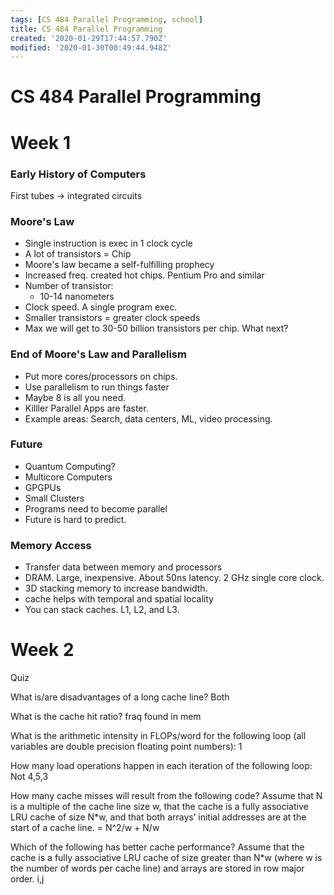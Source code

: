 ```yaml
---
tags: [CS 484 Parallel Programming, school]
title: CS 484 Parallel Programming
created: '2020-01-29T17:44:57.790Z'
modified: '2020-01-30T00:49:44.948Z'
---
```


# CS 484 Parallel Programming 


# Week 1
### Early History of Computers
First tubes -> integrated circuits 

### Moore's Law
- Single instruction is exec in 1 clock cycle
- A lot of transistors = Chip
- Moore's law became a self-fulfilling prophecy 
- Increased freq. created hot chips. Pentium Pro and similar 
- Number of transistor: 
    - 10-14 nanometers
- Clock speed. A single program exec. 
- Smaller transistors = greater clock speeds
- Max we will get to 30-50 billion transistors per chip. What next? 

### End of Moore's Law and Parallelism 
- Put more cores/processors on chips. 
- Use parallelism to run things faster
- Maybe 8 is all you need. 
- Killler Parallel Apps are faster. 
- Example areas: Search, data centers, ML, video processing. 

### Future
- Quantum Computing? 
- Multicore Computers
- GPGPUs 
- Small Clusters
- Programs need to become parallel 
- Future is hard to predict. 

### Memory Access
- Transfer data between memory and processors
- DRAM. Large, inexpensive. About 50ns latency. 2 GHz single core clock. 
- 3D stacking memory to increase bandwidth. 
- cache helps with temporal and spatial locality
- You can stack caches. L1, L2, and L3. 


# Week 2

Quiz

What is/are disadvantages of a long cache line? Both

What is the cache hit ratio? fraq found in mem



What is the arithmetic intensity in FLOPs/word for the following loop (all variables are double precision floating point numbers): 1

How many load operations happen in each iteration of the following loop: Not 4,5,3

How many cache misses will result from the following code? Assume that N is a multiple of the cache line size w, that the cache is a fully associative LRU cache of size N*w, and that both arrays’ initial addresses are at the start of a cache line. = N^2/w + N/w

Which of the following has better cache performance? Assume that the cache is a fully associative LRU cache of size greater than N*w (where w is the number of words per cache line) and arrays are stored in row major order. i,j










